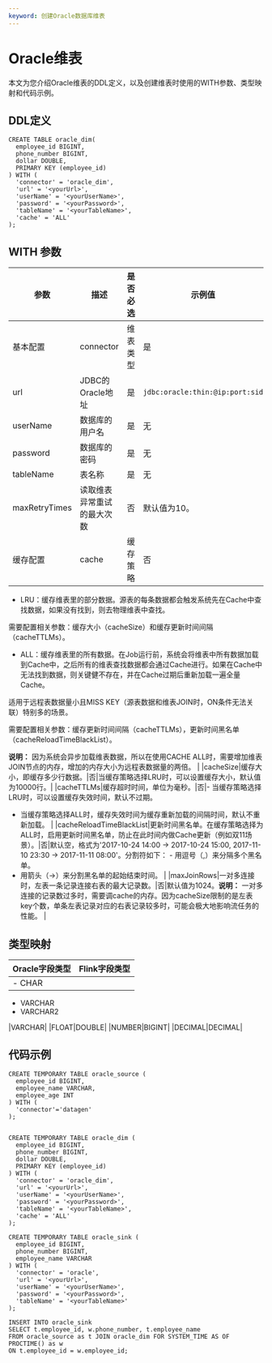 ```yaml
---
keyword: 创建Oracle数据库维表
---
```


# Oracle维表

本文为您介绍Oracle维表的DDL定义，以及创建维表时使用的WITH参数、类型映射和代码示例。

## DDL定义

```
CREATE TABLE oracle_dim(
  employee_id BIGINT,
  phone_number BIGINT,
  dollar DOUBLE,
  PRIMARY KEY (employee_id)
) WITH (
  'connector' = 'oracle_dim',
  'url' = '<yourUrl>',
  'userName' = '<yourUserName>',
  'password' = '<yourPassword>',
  'tableName' = '<yourTableName>',
  'cache' = 'ALL'
);
```

## WITH 参数

|参数|描述|是否必选|示例值|
|--|--|----|---|
|基本配置|connector|维表类型|是|固定值为oracle\_dim。|
|url|JDBC的Oracle地址|是|`jdbc:oracle:thin:@ip:port:sid`|
|userName|数据库的用户名|是|无|
|password|数据库的密码|是|无|
|tableName|表名称|是|无|
|maxRetryTimes|读取维表异常重试的最大次数|否|默认值为10。|
|缓存配置|cache|缓存策略|否|目前Oracle维表支持以下三种缓存策略： -   None（默认值）：无缓存。
-   LRU：缓存维表里的部分数据。源表的每条数据都会触发系统先在Cache中查找数据，如果没有找到，则去物理维表中查找。

需要配置相关参数：缓存大小（cacheSize）和缓存更新时间间隔（cacheTTLMs）。

-   ALL：缓存维表里的所有数据。在Job运行前，系统会将维表中所有数据加载到Cache中，之后所有的维表查找数据都会通过Cache进行。如果在Cache中无法找到数据，则关键健不存在，并在Cache过期后重新加载一遍全量Cache。

适用于远程表数据量小且MISS KEY（源表数据和维表JOIN时，ON条件无法关联）特别多的场景。

需要配置相关参数：缓存更新时间间隔（cacheTTLMs），更新时间黑名单（cacheReloadTimeBlackList）。

**说明：** 因为系统会异步加载维表数据，所以在使用CACHE ALL时，需要增加维表JOIN节点的内存，增加的内存大小为远程表数据量的两倍。 |
|cacheSize|缓存大小，即缓存多少行数据。|否|当缓存策略选择LRU时，可以设置缓存大小，默认值为10000行。|
|cacheTTLMs|缓存超时时间，单位为毫秒。|否|-   当缓存策略选择LRU时，可以设置缓存失效时间，默认不过期。
-   当缓存策略选择ALL时，缓存失效时间为缓存重新加载的间隔时间，默认不重新加载。 |
|cacheReloadTimeBlackList|更新时间黑名单。在缓存策略选择为ALL时，启用更新时间黑名单，防止在此时间内做Cache更新（例如双11场景）。|否|默认空，格式为'2017-10-24 14:00 -\> 2017-10-24 15:00, 2017-11-10 23:30 -\> 2017-11-11 08:00'。分割符如下： -   用逗号（,）来分隔多个黑名单。
-   用箭头（-\>）来分割黑名单的起始结束时间。 |
|maxJoinRows|一对多连接时，左表一条记录连接右表的最大记录数。|否|默认值为1024。**说明：** 一对多连接的记录数过多时，需要调cache的内存。因为cacheSize限制的是左表key个数，单条左表记录对应的右表记录较多时，可能会极大地影响流任务的性能。 |

## 类型映射

|Oracle字段类型|Flink字段类型|
|----------|---------|
|-   CHAR
-   VARCHAR
-   VARCHAR2

|VARCHAR|
|FLOAT|DOUBLE|
|NUMBER|BIGINT|
|DECIMAL|DECIMAL|

## 代码示例

```
CREATE TEMPORARY TABLE oracle_source (
  employee_id BIGINT,
  employee_name VARCHAR,
  employee_age INT
) WITH (
  'connector'='datagen'
);


CREATE TEMPORARY TABLE oracle_dim (
  employee_id BIGINT,
  phone_number BIGINT,
  dollar DOUBLE,
  PRIMARY KEY (employee_id)
) WITH (
  'connector' = 'oracle_dim',
  'url' = '<yourUrl>',
  'userName' = '<yourUserName>',
  'password' = '<yourPassword>',
  'tableName' = '<yourTableName>',
  'cache' = 'ALL'
);

CREATE TEMPORARY TABLE oracle_sink (
  employee_id BIGINT,
  phone_number BIGINT,
  employee_name VARCHAR
) WITH (
  'connector' = 'oracle',
  'url' = '<yourUrl>',
  'userName' = '<yourUserName>',
  'password' = '<yourPassword>',
  'tableName' = '<yourTableName>'
);

INSERT INTO oracle_sink
SELECT t.employee_id, w.phone_number, t.employee_name
FROM oracle_source as t JOIN oracle_dim FOR SYSTEM_TIME AS OF PROCTIME() as w
ON t.employee_id = w.employee_id;
```

